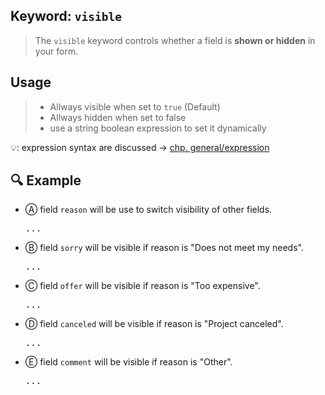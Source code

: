 ## Keyword: `visible`

>The `visible` keyword controls whether a field is **shown or hidden** in your form.


## Usage

>- Allways visible when set to `true` (Default)
>- Allways hidden when set to false
>- use a string boolean expression to set it dynamically
    
💡: expression syntax  are discussed  → [chp. general/expression](#general/expression)


## 🔍 Example

- Ⓐ field `reason` will be use to switch visibility of other fields.
    <pre onclick="this.innerHTML = form.sourceSchema.properties.reason._toJSON(4)">...</pre>
- Ⓑ field `sorry` will be visible if reason is "Does not meet my needs".
    <pre onclick="this.innerHTML = form.sourceSchema.properties.sorry._toJSON(4)">...</pre>
- Ⓒ field `offer` will be visible if reason is "Too expensive".
    <pre onclick="this.innerHTML = form.sourceSchema.properties.offer._toJSON(4)">...</pre>

- Ⓓ field `canceled` will be visible if reason is "Project canceled".
    <pre onclick="this.innerHTML = form.sourceSchema.properties.canceled._toJSON(4)">...</pre>

- Ⓔ field `comment` will be visible if reason is "Other".
    <pre onclick="this.innerHTML = form.sourceSchema.properties.comment._toJSON(4)">...</pre>
